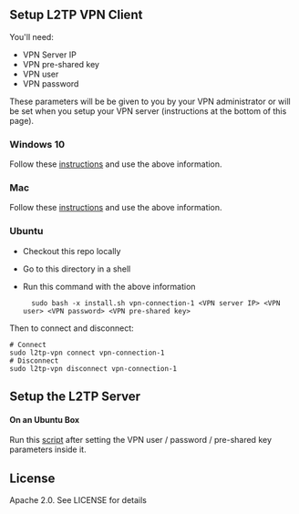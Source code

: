 ## Setup L2TP VPN Client

You'll need:

- VPN Server IP
- VPN pre-shared key
- VPN user
- VPN password

These parameters will be be given to you by your VPN administrator or will be set when you setup your VPN server (instructions at the bottom of this page).

### Windows 10

Follow these [instructions](http://strongvpn.com/setup_windows_10_l2tp.html) and use the above information.

### Mac

Follow these [instructions](https://www.softether.org/4-docs/2-howto/9.L2TPIPsec_Setup_Guide_for_SoftEther_VPN_Server/5.Mac_OS_X_L2TP_Client_Setup) and use the above information.

### Ubuntu

- Checkout this repo locally
- Go to this directory in a shell
- Run this command with the above information

        sudo bash -x install.sh vpn-connection-1 <VPN server IP> <VPN user> <VPN password> <VPN pre-shared key>

Then to connect and disconnect:

```
# Connect
sudo l2tp-vpn connect vpn-connection-1
# Disconnect
sudo l2tp-vpn disconnect vpn-connection-1
```

## Setup the L2TP Server

#### On an Ubuntu Box

Run this [script](https://github.com/sarfata/voodooprivacy/blob/master/voodoo-vpn.sh) after setting the VPN user / password / pre-shared key parameters inside it.

## License

Apache 2.0. See LICENSE for details
